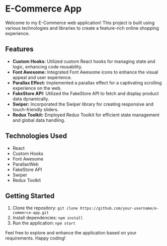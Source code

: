 # E-Commerce App

Welcome to my E-Commerce web application! This project is built using various technologies and libraries to create a feature-rich online shopping experience.

## Features

- **Custom Hooks:** Utilized custom React hooks for managing state and logic, enhancing code reusability.
- **Font Awesome:** Integrated Font Awesome icons to enhance the visual appeal and user experience.
- **Parallax Effect:** Implemented a parallax effect for a captivating scrolling experience on the web.
- **FakeStore API:** Utilized the FakeStore API to fetch and display product data dynamically.
- **Swiper:** Incorporated the Swiper library for creating responsive and touch-friendly sliders.
- **Redux Toolkit:** Employed Redux Toolkit for efficient state management and global data handling.

## Technologies Used

- React
- Custom Hooks
- Font Awesome
- ParallaxWeb
- FakeStore API
- Swiper
- Redux Toolkit

## Getting Started

1. Clone the repository: `git clone https://github.com/your-username/e-commerce-app.git`
2. Install dependencies: `npm install`
3. Run the application: `npm start`

Feel free to explore and enhance the application based on your requirements. Happy coding!
